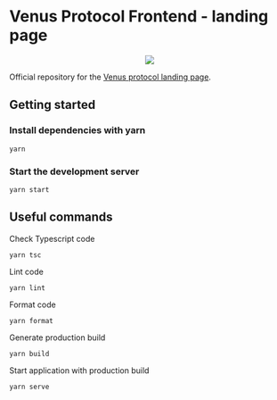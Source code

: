 # Venus Protocol Frontend - landing page

<p align="center">
  <img src="https://venus.io/share.png">
</p>

Official repository for the [Venus protocol landing page](https://venus.io).

## Getting started

### Install dependencies with yarn

```ssh
yarn
```

### Start the development server

```ssh
yarn start
```

## Useful commands

Check Typescript code

```ssh
yarn tsc
```

Lint code

```ssh
yarn lint
```

Format code

```ssh
yarn format
```

Generate production build

```ssh
yarn build
```

Start application with production build

```ssh
yarn serve
```
